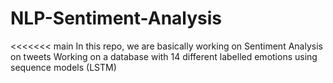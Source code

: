 # NLP-Sentiment-Analysis

<<<<<<< main
In this repo, we are basically working on Sentiment Analysis on tweets 
Working on a database with 14 different labelled emotions using sequence models (LSTM)

